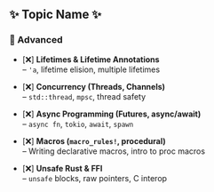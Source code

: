 ## ✨ Topic Name ✨



### 🔴 Advanced

* [❌] **Lifetimes & Lifetime Annotations**  
    – `'a`, lifetime elision, multiple lifetimes
    
* [❌] **Concurrency (Threads, Channels)**  
    – `std::thread`, `mpsc`, thread safety
    
* [❌] **Async Programming (Futures, async/await)**  
    – `async fn`, `tokio`, `await`, `spawn`
    
* [❌] **Macros (`macro_rules!`, procedural)**  
    – Writing declarative macros, intro to proc macros
    
* [❌] **Unsafe Rust & FFI**  
    – `unsafe` blocks, raw pointers, C interop
    